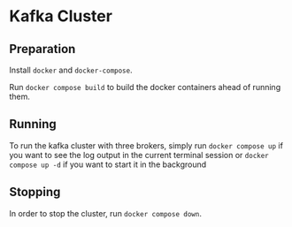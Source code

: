 # Kafka Cluster

## Preparation

Install `docker` and `docker-compose`.

Run `docker compose build` to build the docker containers ahead of running them.

## Running

To run the kafka cluster with three brokers, simply run
`docker compose up` if you want to see the log output in the current terminal session or `docker compose up -d` if you
want to start it in the background

## Stopping

In order to stop the cluster, run `docker compose down`.
